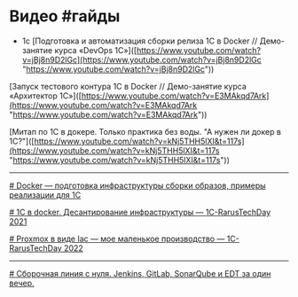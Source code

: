 # Видео #гайды 

- 1c
[Подготовка и автоматизация сборки релиза 1С в Docker // Демо-занятие курса «DevOps 1С»]([https://www.youtube.com/watch?v=jBj8n9D2lGc](https://www.youtube.com/watch?v=jBj8n9D2lGc "https://www.youtube.com/watch?v=jBj8n9D2lGc"))

[Запуск тестового контура 1С в Docker // Демо-занятие курса «Архитектор 1С»]([https://www.youtube.com/watch?v=E3MAkqd7Ark](https://www.youtube.com/watch?v=E3MAkqd7Ark "https://www.youtube.com/watch?v=E3MAkqd7Ark"))

[Митап по 1С в докере. Только практика без воды. "А нужен ли докер в 1С?"]([https://www.youtube.com/watch?v=kNj5THH5lXI&t=117s](https://www.youtube.com/watch?v=kNj5THH5lXI&t=117s "https://www.youtube.com/watch?v=kNj5THH5lXI&t=117s"))

- - - 
[# Docker — подготовка инфраструктуры сборки образов, примеры реализации для 1С](https://youtu.be/XLd21wuh3GQ?si=w0IY1QwV_XMl9Qgd)

[# 1С в docker. Десантирование инфраструктуры — 1C-RarusTechDay 2021](https://rutube.ru/video/78cdafefc976fa9fb4bb838410d92c2c/?r=wd)

[# Proxmox в виде Iac — мое маленькое производство — 1C-RarusTechDay 2022](https://rutube.ru/video/89b2bcd46d6e3560fa5f8aea16c54800/?r=wd)

- - - 

[# Сборочная линия с нуля. Jenkins, GitLab, SonarQube и EDT за один вечер.](https://www.youtube.com/watch?v=86wJ-ldntAo)

